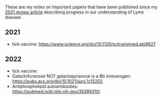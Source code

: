 These are my notes on important papers that have been published since my [2021 review article](https://www.frontiersin.org/articles/10.3389/fmed.2021.666554/full) describing progress in our understanding of Lyme disease.
 
 
 ## 2021
 * tick vaccine: https://www.science.org/doi/10.1126/scitranslmed.abj9827
 
 ## 2022
 * tick vaccine: 
 * Galactofuranose NOT galactopyranose is a Bb immunogen: https://pubs.acs.org/doi/10.1021/jacs.1c12202
 * Antiphospholipid autoantibodies: https://pubmed.ncbi.nlm.nih.gov/35289310/

																																															 
																																															 
